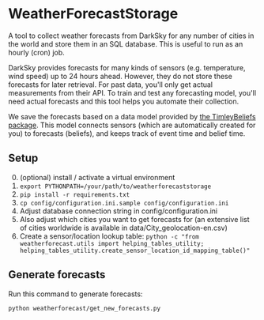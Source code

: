 # WeatherForecastStorage

A tool to collect weather forecasts from DarkSky for any number of cities in the world and store them in an SQL database.
This is useful to run as an hourly (cron) job.

DarkSky provides forecasts for many kinds of sensors (e.g. temperature, wind speed) up to 24 hours ahead.
However, they do not store these forecasts for later retrieval. For past data, you'll only get actual measurements from their API. To train and test any forecasting model, you'll need actual forecasts and this tool helps you automate their collection.

We save the forecasts based on a data model provided by [the TimleyBeliefs package](https://github.com/SeitaBV/timely-beliefs). This model connects sensors (which are automatically created for you) to forecasts (beliefs), and keeps track of event time and belief time.


## Setup

0. (optional) install / activate a virtual environment
1. `export PYTHONPATH=/your/path/to/weatherforecaststorage`
2. `pip install -r requirements.txt`
3. `cp config/configuration.ini.sample config/configuration.ini`
4. Adjust database connection string in config/configuration.ini
5. Also adjust which cities you want to get forecasts for (an extensive list of cities worldwide is available in data/City_geolocation-en.csv)
6. Create a sensor/location lookup table:
    `python -c "from weatherforecast.utils import helping_tables_utility; helping_tables_utility.create_sensor_location_id_mapping_table()"`

## Generate forecasts

Run this command to generate forecasts:
    
    python weatherforecast/get_new_forecasts.py
